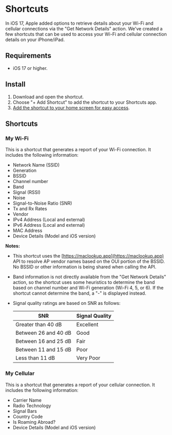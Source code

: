 # Shortcuts

In iOS 17, Apple added options to retrieve details about your Wi-Fi and cellular connections via the "Get Network Details" action. We've created a few shortcuts that can be used to access your Wi-Fi and cellular connection details on your iPhone/iPad.

## Requirements

* iOS 17 or higher.

## Install

1. Download and open the shortcut.
2. Choose "+ Add Shortcut" to add the shortcut to your Shortcuts app.
3. [Add the shortcut to your home screen for easy access](https://support.apple.com/guide/shortcuts/add-a-shortcut-to-the-home-screen-apd735880972/ios).

## Shortcuts
### My Wi-Fi

This is a shortcut that generates a report of your Wi-Fi connection. It includes the following information:

* Network Name (SSID)
* Generation
* BSSID
* Channel number
* Band
* Signal (RSSI)
* Noise
* Signal-to-Noise Ratio (SNR)
* Tx and Rx Rates
* Vendor
* IPv4 Address (Local and external)
* IPv6 Address (Local and external)
* MAC Address
* Device Details (Model and iOS version)

**Notes:** 
* This shortcut uses the [https://maclookup.app](https://maclookup.app) API to resolve AP vendor names based on the OUI portion of the BSSID. No BSSID or other information is being shared when calling the API.
* Band information is not directly available from the "Get Network Details" action, so the shortcut uses some heuristics to determine the band based on channel number and Wi-Fi generation (Wi-Fi 4, 5, or 6). If the shortcut cannot determine the band, a "-" is displayed instead.
* Signal quality ratings are based on SNR as follows:

  SNR | Signal Quality
  --- | ---
  Greater than 40 dB   | Excellent
  Between 26 and 40 dB | Good
  Between 16 and 25 dB | Fair
  Between 11 and 15 dB | Poor
  Less than 11 dB      | Very Poor 

### My Cellular

This is a shortcut that generates a report of your cellular connection. It includes the following information:

* Carrier Name
* Radio Technology
* Signal Bars
* Country Code
* Is Roaming Abroad?
* Device Details (Model and iOS version)
